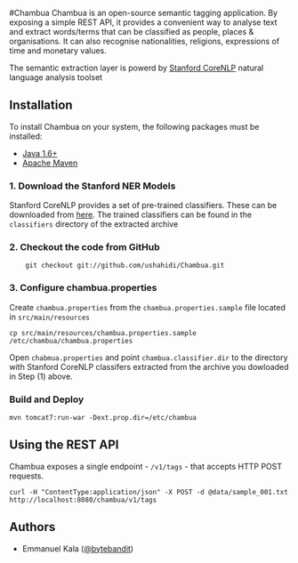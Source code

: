 #Chambua
Chambua is an open-source semantic tagging application. By exposing a simple REST API, it provides a convenient way to analyse text and extract words/terms that can be classified as people, places & organisations. It can also recognise nationalities, religions, expressions of time and monetary values.

The semantic extraction layer is powerd by [Stanford CoreNLP](http://nlp.stanford.edu/software/corenlp.shtml) natural language analysis toolset

## Installation
To install Chambua on your system, the following packages must be installed:

* [Java 1.6+](http://www.oracle.com/technetwork/java/index.html)
* [Apache Maven](http://maven.apache.org)


### 1. Download the Stanford NER Models
Stanford CoreNLP provides a set of pre-trained classifiers. These can be downloaded from [here](http://www.oracle.com/technetwork/java/index.html). The trained classifiers can be found in the ``classifiers`` directory of the extracted archive

### 2. Checkout the code from GitHub

		git checkout git://github.com/ushahidi/Chambua.git

### 3. Configure chambua.properties
Create ``chambua.properties`` from the ``chambua.properties.sample`` file located in ``src/main/resources``
	
	cp src/main/resources/chambua.properties.sample /etc/chambua/chambua.properties

Open ``chabmua.properties`` and point ``chambua.classifier.dir`` to the directory with Stanford CoreNLP classifers extracted from the archive you dowloaded in Step (1) above.

### Build and Deploy

	mvn tomcat7:run-war -Dext.prop.dir=/etc/chambua


## Using the REST API
Chambua exposes a single endpoint - ``/v1/tags`` - that accepts HTTP POST requests.

	curl -H "ContentType:application/json" -X POST -d @data/sample_001.txt http://localhost:8080/chambua/v1/tags

## Authors
* Emmanuel Kala ([@bytebandit](https://twitter.com/bytebandit))

